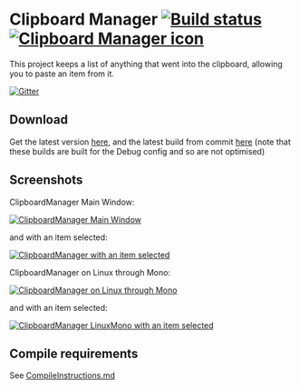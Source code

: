 # Clipboard Manager [![Build status](https://ci.appveyor.com/api/projects/status/g5rgh4tfm5fvk1ky)](https://ci.appveyor.com/project/Walkman100/clipboard-projects-844) [![Clipboard Manager icon][CM Icon]][CM Icon]
  [CM Icon]: https://raw.githubusercontent.com/Walkman100/ClipboardManager/master/Properties/animationmanager.ico
This project keeps a list of anything that went into the clipboard, allowing you to paste an item from it.

[![Gitter](https://badges.gitter.im/Join%20Chat.svg)](https://gitter.im/Walkman100/Walkman?utm_source=badge&utm_medium=badge&utm_campaign=pr-badge&utm_content=badge)

## Download
Get the latest version [here](https://github.com/Walkman100/ClipboardManager/releases), and the latest build from commit
[here](https://ci.appveyor.com/project/Walkman100/Clipboard-Projects-844/build/artifacts)
(note that these builds are built for the Debug config and so are not optimised)

## Screenshots
ClipboardManager Main Window:

[![ClipboardManager Main Window][MainWindow]][MainWindow]

  [MainWindow]: http://walkman100.github.io/images/Screenshots/My_Projects/ClipboardProjects/ManagerMainWindow.png

and with an item selected:

[![ClipboardManager with an item selected][ItemSelected]][ItemSelected]

  [ItemSelected]: http://walkman100.github.io/images/Screenshots/My_Projects/ClipboardProjects/ManagerMainWindowItemSelected.png

ClipboardManager on Linux through Mono:

[![ClipboardManager on Linux through Mono][LinuxMono]][LinuxMono]

  [LinuxMono]: http://walkman100.github.io/images/Screenshots/My_Projects/ClipboardProjects/ManagerLinuxMono.png

and with an item selected:

[![ClipboardManager LinuxMono with an item selected][LinuxMono ItemSelected]][LinuxMono ItemSelected]

  [LinuxMono ItemSelected]: http://walkman100.github.io/images/Screenshots/My_Projects/ClipboardProjects/ManagerLinuxMonoItemSelected.png

## Compile requirements
See [CompileInstructions.md](https://github.com/Walkman100/gists/blob/master/CompileInstructions.md)
